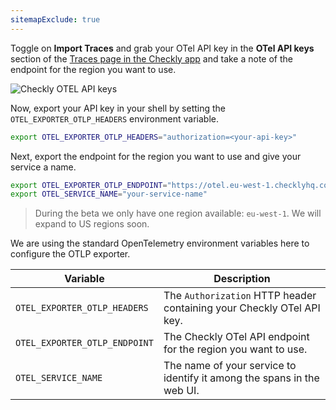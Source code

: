 ```yaml
---
sitemapExclude: true
---
```


Toggle on **Import Traces** and grab your OTel API key in the **OTel API keys** section of the [Traces page in the Checkly app](https://app.checklyhq.com/settings/account/traces) and
take a note of the endpoint for the region you want to use.

![Checkly OTEL API keys](/docs/images/otel/traces_import_api_keys.png)

Now, export your API key in your shell by setting the `OTEL_EXPORTER_OTLP_HEADERS` environment variable.

```bash
export OTEL_EXPORTER_OTLP_HEADERS="authorization=<your-api-key>"
```

Next, export the endpoint for the region you want to use and give your service a name.
```bash
export OTEL_EXPORTER_OTLP_ENDPOINT="https://otel.eu-west-1.checklyhq.com"
export OTEL_SERVICE_NAME="your-service-name"
```

> During the beta we only have one region available: `eu-west-1`. We will expand to US regions soon.

We are using the standard OpenTelemetry environment variables here to configure the OTLP exporter.

| Variable                      | Description                                                             |
|-------------------------------|-------------------------------------------------------------------------|
| `OTEL_EXPORTER_OTLP_HEADERS`  | The `Authorization` HTTP header containing your Checkly OTel API key.   |
| `OTEL_EXPORTER_OTLP_ENDPOINT` | The Checkly OTel API endpoint for the region you want to use.           |
| `OTEL_SERVICE_NAME`           | The name of your service to identify it among the spans in the web UI.  |
